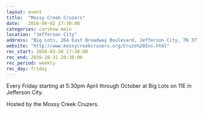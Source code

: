 ```yaml
---
layout: event
title:  "Mossy Creek Cruzers"
date:   2016-09-02 17:30:00
categories: carshow main
location: "Jefferson City"
address: "Big Lots, 264 East Broadway Boulevard, Jefferson City, TN 37760"
website: "http://www.mossycreekcruzers.org/Cruze%20Ins.html"
rec_start: 2016-03-30 17:30:00
rec_end: 2016-10-31 20:30:00
rec_period: weekly
rec_day: friday
---
```


Every Friday starting at 5:30pm April through October at Big Lots on 11E in Jefferson City.

Hosted by the Mossy Creek Cruzers.
